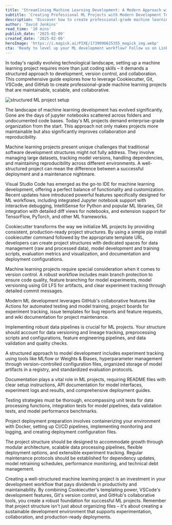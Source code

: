 ```yaml
---
title: 'Streamlining Machine Learning Development: A Modern Approach with Cookiecutter, Git, VSCode, and GitHub'
subtitle: 'Creating Professional ML Projects with Modern Development Tools'
description: 'Discover how to create professional-grade machine learning projects using modern development tools like Cookiecutter, Git, VSCode, and GitHub. Learn best practices for project structure, version control, and collaboration that will streamline your ML development workflow.'
author: 'David Jenkins'
read_time: '10 mins'
publish_date: '2025-02-09'
created_date: '2025-02-09'
heroImage: 'https://i.magick.ai/PIXE/1739090625355_magick_img.webp'
cta: 'Ready to level up your ML development workflow? Follow us on LinkedIn for regular updates on best practices, tools, and emerging trends in machine learning development.'
---
```


In today's rapidly evolving technological landscape, setting up a machine learning project requires more than just coding skills – it demands a structured approach to development, version control, and collaboration. This comprehensive guide explores how to leverage Cookiecutter, Git, VSCode, and GitHub to create professional-grade machine learning projects that are maintainable, scalable, and collaborative.

![structured ML project setup](https://i.magick.ai/PIXE/1739090625359_magick_img.webp)

The landscape of machine learning development has evolved significantly. Gone are the days of jupyter notebooks scattered across folders and undocumented code bases. Today's ML projects demand enterprise-grade organization from the start. This approach not only makes projects more maintainable but also significantly improves collaboration and reproducibility.

Machine learning projects present unique challenges that traditional software development structures might not fully address. They involve managing large datasets, tracking model versions, handling dependencies, and maintaining reproducibility across different environments. A well-structured project can mean the difference between a successful deployment and a maintenance nightmare.

Visual Studio Code has emerged as the go-to IDE for machine learning development, offering a perfect balance of functionality and customization. Recent updates have introduced powerful features specifically designed for ML workflows, including integrated Jupyter notebook support with interactive debugging, IntelliSense for Python and popular ML libraries, Git integration with detailed diff views for notebooks, and extension support for TensorFlow, PyTorch, and other ML frameworks.

Cookiecutter transforms the way we initialize ML projects by providing consistent, production-ready project structures. By using a simple pip install cookiecutter command followed by the appropriate template URL, developers can create project structures with dedicated spaces for data management (raw and processed data), model development and training scripts, evaluation metrics and visualization, and documentation and deployment configurations.

Machine learning projects require special consideration when it comes to version control. A robust workflow includes main branch protection to ensure code quality, feature branching for model experiments, model versioning using Git LFS for artifacts, and clear experiment tracking through detailed commit messages.

Modern ML development leverages GitHub's collaborative features like Actions for automated testing and model training, project boards for experiment tracking, issue templates for bug reports and feature requests, and wiki documentation for project maintenance.

Implementing robust data pipelines is crucial for ML projects. Your structure should account for data versioning and lineage tracking, preprocessing scripts and configurations, feature engineering pipelines, and data validation and quality checks.

A structured approach to model development includes experiment tracking using tools like MLflow or Weights & Biases, hyperparameter management through version-controlled configuration files, organized storage of model artifacts in a registry, and standardized evaluation protocols.

Documentation plays a vital role in ML projects, requiring README files with clear setup instructions, API documentation for model interfaces, experiment logs and results, and comprehensive deployment guides.

Testing strategies must be thorough, encompassing unit tests for data processing functions, integration tests for model pipelines, data validation tests, and model performance benchmarks.

Project deployment preparation involves containerizing your environment with Docker, setting up CI/CD pipelines, implementing monitoring and logging, and creating deployment configuration files.

The project structure should be designed to accommodate growth through modular architecture, scalable data processing pipelines, flexible deployment options, and extensible experiment tracking. Regular maintenance protocols should be established for dependency updates, model retraining schedules, performance monitoring, and technical debt management.

Creating a well-structured machine learning project is an investment in your development workflow that pays dividends in productivity and maintainability. By combining Cookiecutter's templating power, VSCode's development features, Git's version control, and GitHub's collaborative tools, you create a robust foundation for successful ML projects. Remember that project structure isn't just about organizing files – it's about creating a sustainable development environment that supports experimentation, collaboration, and production-ready deployments.